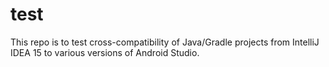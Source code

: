 # test
This repo is to test cross-compatibility of Java/Gradle projects from IntelliJ IDEA 15 to various versions of Android Studio.

